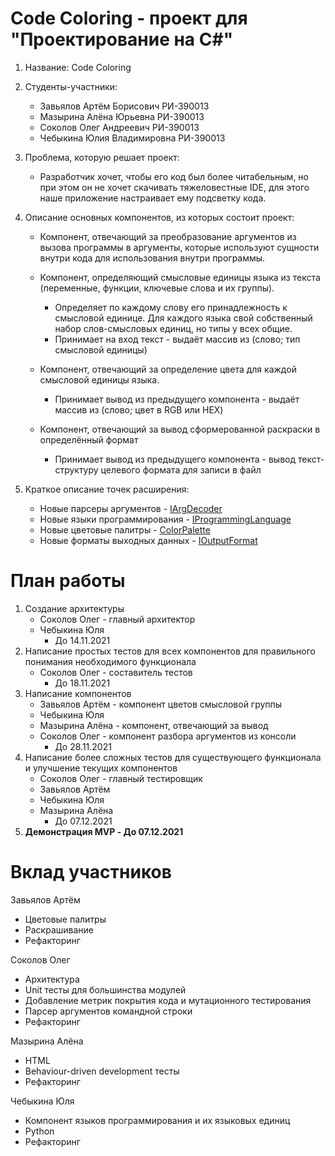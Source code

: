 # Code Coloring - проект для "Проектирование на C#"
1. Название: Code Coloring
2. Студенты-участники:
    * Завьялов Артём Борисович РИ-390013
    * Мазырина Алёна Юрьевна РИ-390013
    * Соколов Олег Андреевич РИ-390013
    * Чебыкина Юлия Владимировна РИ-390013
3. Проблема, которую решает проект:
    * Разработчик хочет, чтобы его код был более читабельным, но при этом он не хочет скачивать тяжеловестные IDE, для этого наше приложение настраивает ему подсветку кода.
4. Описание основных компонентов, из которых состоит проект:
    * Компонент, отвечающий за преобразование аргументов из вызова программы в аргументы, которые используют сущности внутри кода для использования внутри программы.
    * Компонент, определяющий смысловые единицы языка из текста (переменные, функции, ключевые слова и их группы).
      * Определяет по каждому слову его принадлежность к смысловой единице. Для каждого языка свой собственный набор слов-смысловых единиц, но типы у всех общие.
      * Принимает на вход текст - выдаёт массив из (слово; тип смысловой единицы)

    * Компонент, отвечающий за определение цвета для каждой смысловой единицы языка.
      * Принимает вывод из предыдущего компонента - выдаёт массив из (слово; цвет в RGB или HEX)

    * Компонент, отвечающий за вывод сформерованной раскраски в определённый формат
      * Принимает вывод из предыдущего компонента - вывод текст-структуру целевого формата для записи в файл

5. Краткое описание точек расширения:
    * Новые парсеры аргументов - [IArgDecoder](https://github.com/OSA413/code-coloring/blob/main/CodeColoring/CodeColoring/ArgsDecoder/IArgsDecoder.cs)
    * Новые языки программирования - [IProgrammingLanguage](https://github.com/OSA413/code-coloring/tree/main/CodeColoring/CodeColoring/ProgrammingLanguage)
    * Новые цветовые палитры - [ColorPalette](https://github.com/OSA413/code-coloring/blob/main/CodeColoring/CodeColoring/Colorizer/ColorPalette.cs)
    * Новые форматы выходных данных - [IOutputFormat](https://github.com/OSA413/code-coloring/blob/main/CodeColoring/CodeColoring/OutputFormat/IOutputFormat.cs)

# План работы
1. Создание архитектуры
   * Соколов Олег - главный архитектор
   * Чебыкина Юля
      * До 14.11.2021
2. Написание простых тестов для всех компонентов для правильного понимания необходимого функционала
   * Соколов Олег - составитель тестов
      * До 18.11.2021
3. Написание компонентов
   * Завьялов Артём - компонент цветов смысловой группы
   * Чебыкина Юля
   * Мазырина Алёна - компонент, отвечающий за вывод
   * Соколов Олег - компонент разбора аргументов из консоли
      * До 28.11.2021
4. Написание более сложных тестов для существующего функционала и улучшение текущих компонентов
   * Соколов Олег - главный тестировщик
   * Завьялов Артём
   * Чебыкина Юля
   * Мазырина Алёна
      * До 07.12.2021
5. **Демонстрация MVP - До 07.12.2021**

# Вклад участников
Завьялов Артём
* Цветовые палитры
* Раскрашивание
* Рефакторинг

Соколов Олег
* Архитектура
* Unit тесты для большинства модулей
* Добавление метрик покрытия кода и мутационного тестирования
* Парсер аргументов командной строки
* Рефакторинг

Мазырина Алёна
* HTML
* Behaviour-driven development тесты
* Рефакторинг

Чебыкина Юля
* Компонент языков программирования и их языковых единиц
* Python
* Рефакторинг
